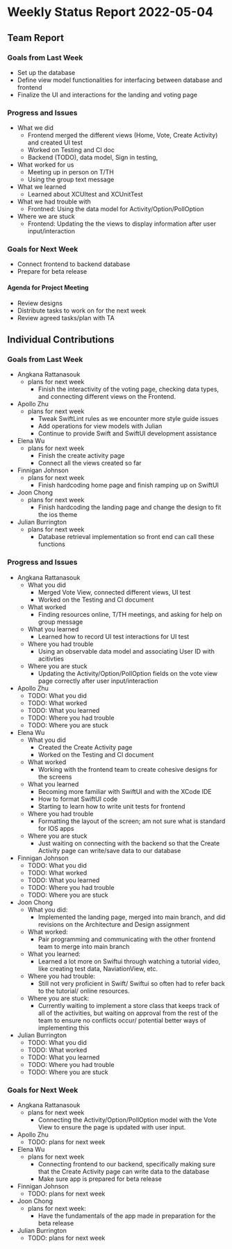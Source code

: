 # Weekly Status Report 2022-05-04

## Team Report

### Goals from Last Week

- Set up the database
- Define view model functionalities for interfacing between database and frontend
- Finalize the UI and interactions for the landing and voting page

### Progress and Issues

- What we did
    - Frontend merged the different views (Home, Vote, Create Activity) and created UI test
    - Worked on Testing and CI doc 
    - Backend (TODO), data model, Sign in testing, 
- What worked for us
    - Meeting up in person on T/TH
    - Using the group text message
- What we learned
    - Learned about XCUItest and XCUnitTest
- What we had trouble with
    - Frontned: Using the data model for Activity/Option/PollOption
- Where we are stuck
    - Frontend: Updating the the views to display information after user input/interaction 

### Goals for Next Week

- Connect frontend to backend database
- Prepare for beta release

#### Agenda for Project Meeting

- Review designs
- Distribute tasks to work on for the next week
- Review agreed tasks/plan with TA

## Individual Contributions

### Goals from Last Week

- Angkana Rattanasouk
    - plans for next week
        - Finish the interactivity of the voting page, checking data types, and connecting different views on the Frontend. 
- Apollo Zhu
    - plans for next week
        - Tweak SwiftLint rules as we encounter more style guide issues
        - Add operations for view models with Julian
        - Continue to provide Swift and SwiftUI development assistance
- Elena Wu
    - plans for next week
        - Finish the create activity page 
        - Connect all the views created so far
- Finnigan Johnson
    - plans for next week
        - Finish hardcoding home page and finish ramping up on SwiftUI
- Joon Chong
    - plans for next week
        - Finish hardcoding the landing page and change the design to fit the ios theme
- Julian Burrington
    - plans for next week
        - Database retrieval implementation so front end can call these functions

### Progress and Issues

- Angkana Rattanasouk
    - What you did
        - Merged Vote View, connected different views, UI test 
        - Worked on the Testing and CI document
    - What worked
        - Finding resources online, T/TH meetings, and asking for help on group message
    - What you learned
        - Learned how to record UI test interactions for UI test
    - Where you had trouble
        - Using an observable data model and associating User ID with acitivties  
    - Where you are stuck
        - Updating the Activity/Option/PollOption fields on the vote view page correctly after user input/interaction
- Apollo Zhu
    - TODO: What you did
    - TODO: What worked
    - TODO: What you learned
    - TODO: Where you had trouble
    - TODO: Where you are stuck
- Elena Wu
    - What you did
        - Created the Create Activity page
        - Worked on the Testing and CI document
    - What worked
        - Working with the frontend team to create cohesive designs for the screens
    - What you learned
        - Becoming more familiar with SwiftUI and with the XCode IDE
        - How to format SwiftUI code
        - Starting to learn how to write unit tests for frontend
    - Where you had trouble
        - Formatting the layout of the screen; am not sure what is standard for IOS apps
    - Where you are stuck
        - Just waiting on connecting with the backend so that the Create Activity page can write/save data to our database
- Finnigan Johnson
    - TODO: What you did
    - TODO: What worked
    - TODO: What you learned
    - TODO: Where you had trouble
    - TODO: Where you are stuck
- Joon Chong
    - What you did:
        - Implemented the landing page, merged into main branch, and did revisions on the 
          Architecture and Design assignment
    - What worked:
        - Pair programming and communicating with the other frontend team to merge into main branch
    - What you learned:
        - Learned a lot more on Swiftui through watching a tutorial video, like creating test data, NaviationView, etc.
    - Where you had trouble:
        - Still not very proficient in Swift/ Swiftui so often had to refer back to the tutorial/ online resources.
    - Where you are stuck:
        - Currently waiting to implement a store class that keeps track of all of the activities, but waiting on approval
          from the rest of the team to ensure no conflicts occur/ potential better ways of implementing this
- Julian Burrington
    - TODO: What you did
    - TODO: What worked
    - TODO: What you learned
    - TODO: Where you had trouble
    - TODO: Where you are stuck

### Goals for Next Week

- Angkana Rattanasouk
    - plans for next week
        - Connecting the Activity/Option/PollOption model with the Vote View to ensure the page is updated with user input.
- Apollo Zhu
    - TODO: plans for next week
- Elena Wu
    - plans for next week
        - Connecting frontend to our backend, specifically making sure that the Create Activity page can write data to the database
        - Make sure app is prepared for beta release
- Finnigan Johnson
    - TODO: plans for next week
- Joon Chong
    - plans for next week:
        - Have the fundamentals of the app made in preparation for the beta release
- Julian Burrington
    - TODO: plans for next week
